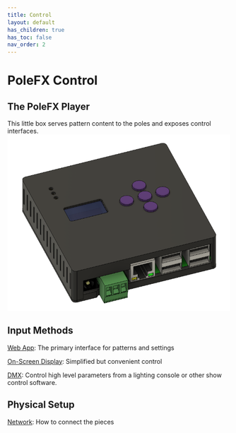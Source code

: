 ```yaml
---
title: Control
layout: default
has_children: true
has_toc: false
nav_order: 2
---
```

# PoleFX Control

## The PoleFX Player
This little box serves pattern content to the poles and exposes control interfaces. 
<br>
<img src="/assets/server/polefx_player.png" alt="PoleFX Player">

## Input Methods

[Web App](/control/web_app/web_app.html): The primary interface for patterns and settings

[On-Screen Display](/control/osd.html): Simplified but convenient control

<!--[Keyboard](/control/keyboard.html): The primary interface for patterns and settings-->

[DMX](/control/dmx.html): Control high level parameters from a lighting console or other show control software. 

## Physical Setup

[Network](/control/network.html): How to connect the pieces
